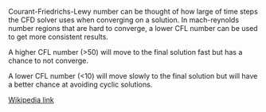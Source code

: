 Courant-Friedrichs-Lewy number can be thought of how large of time steps the CFD solver uses when converging on a solution. In mach-reynolds number regions that are hard to converge, a lower CFL number can be used to get more consistent results. 

A higher CFL number (>50) will move to the final solution fast but has a chance to not converge.

A lower CFL number (<10) will move slowly to the final solution but will have a better chance at avoiding cyclic solutions.


[Wikipedia link](https://en.wikipedia.org/wiki/Courant%E2%80%93Friedrichs%E2%80%93Lewy_condition)


